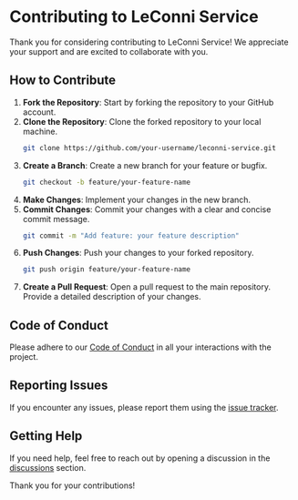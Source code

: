 # Contributing to LeConni Service

Thank you for considering contributing to LeConni Service! We appreciate your support and are excited to collaborate with you.

## How to Contribute

1. **Fork the Repository**: Start by forking the repository to your GitHub account.
2. **Clone the Repository**: Clone the forked repository to your local machine.
    ```sh
    git clone https://github.com/your-username/leconni-service.git
    ```
3. **Create a Branch**: Create a new branch for your feature or bugfix.
    ```sh
    git checkout -b feature/your-feature-name
    ```
4. **Make Changes**: Implement your changes in the new branch.
5. **Commit Changes**: Commit your changes with a clear and concise commit message.
    ```sh
    git commit -m "Add feature: your feature description"
    ```
6. **Push Changes**: Push your changes to your forked repository.
    ```sh
    git push origin feature/your-feature-name
    ```
7. **Create a Pull Request**: Open a pull request to the main repository. Provide a detailed description of your changes.

## Code of Conduct

Please adhere to our [Code of Conduct](CODE_OF_CONDUCT.md) in all your interactions with the project.

## Reporting Issues

If you encounter any issues, please report them using the [issue tracker](https://github.com/leconni/service/issues).

## Getting Help

If you need help, feel free to reach out by opening a discussion in the [discussions](https://github.com/leconni/service/discussions) section.

Thank you for your contributions!
